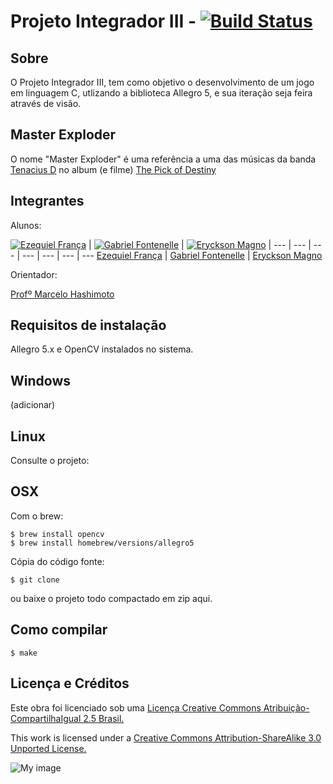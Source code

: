 Projeto Integrador III - [![Build Status](https://travis-ci.org/ezefranca/BCC-1s14-PI3-Master-Exploder.png?branch=master)](https://travis-ci.org/ezefranca/BCC-1s14-PI3-Master-Exploder)
===

Sobre
---------------------

O Projeto Integrador III, tem como objetivo o desenvolvimento de um jogo em linguagem C, utlizando a biblioteca Allegro 5, e sua iteração seja feira através de visão.

Master Exploder
-----------------

O nome "Master Exploder" é uma referência a uma das músicas da banda [Tenacius D](http://en.wikipedia.org/wiki/Tenacious_D) no album (e filme) [The Pick of Destiny](http://en.wikipedia.org/wiki/The_Pick_of_Destiny)

Integrantes
---------------------
Alunos:

[![Ezequiel França](https://0.gravatar.com/avatar/3b4da2efb9fda1566a2907dd551fc907?d=https%3A%2F%2Fidenticons.github.com%2F3a716d3607e5bf63ee1c167fa81c8f5d.png&r=x&s=100)](https://github.com/ezefranca) | [![Gabriel Fontenelle](http://www.gravatar.com/avatar/.png)](https://github.com/OdnaropX) | [![Eryckson Magno](https://2.gravatar.com/avatar/0fd66c4aa854213fcd775f34c41d9414?d=https%3A%2F%2Fidenticons.github.com%2F7715c71e8dd7e36002865e63a975843a.png&r=x&s=100)](http://github.com/eryckson) |
--- | --- | --- | --- | --- | --- | ---
[Ezequiel França](github.com/ezefranca) | [Gabriel Fontenelle](https://github.com/OdnaropX) | [Eryckson Magno](https://github.com/eryckson)

Orientador:

[Profº Marcelo Hashimoto](https://www.github.com/mhsenac)

Requisitos de instalação
----------------------

Allegro 5.x e OpenCV instalados no sistema.

Windows
--------
(adicionar)

Linux
--------
Consulte o projeto:

OSX
--------
Com o brew:

```
$ brew install opencv
$ brew install homebrew/versions/allegro5
```

Cópia do código fonte:
```
$ git clone

```
ou baixe o projeto todo compactado em zip aqui.


Como compilar
----------------------

```
$ make
```


Licença e Créditos
----------------------

Este obra foi licenciado sob uma [Licença Creative Commons Atribuição-CompartilhaIgual 2.5 Brasil.](http://creativecommons.org/choose/results-one?license_code=by-sa&jurisdiction=br&version=2.5&lang=pt_BR)

This work is licensed under a [Creative Commons Attribution-ShareAlike 3.0 Unported License.](http://creativecommons.org/licenses/by-sa/3.0/)

![My image](http://i.creativecommons.org/l/by-sa/3.0/88x31.png)






